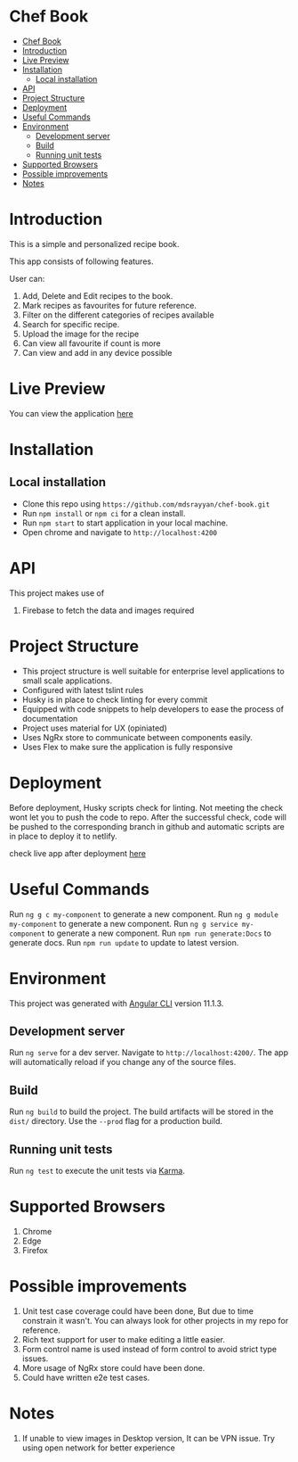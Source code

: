 # Chef Book

- [Chef Book](#chef-book)
- [Introduction](#introduction)
- [Live Preview](#live-preview)
- [Installation](#installation)
  - [Local installation](#local-installation)
- [API](#api)
- [Project Structure](#project-structure)
- [Deployment](#deployment)
- [Useful Commands](#useful-commands)
- [Environment](#environment)
  - [Development server](#development-server)
  - [Build](#build)
  - [Running unit tests](#running-unit-tests)
- [Supported Browsers](#supported-browsers)
- [Possible improvements](#possible-improvements)
- [Notes](#notes)

# Introduction

This is a simple and personalized recipe book.

This app consists of following features. 

User can:
1. Add, Delete and Edit recipes to the book.
2. Mark recipes as favourites for future reference.
3. Filter on the different categories of recipes available
4. Search for specific recipe.
5. Upload the image for the recipe
6. Can view all favourite if count is more
7. Can view and add in any device possible

# Live Preview
You can view the application [here](https://chef-book-demo.netlify.app)


# Installation

## Local installation

- Clone this repo using `https://github.com/mdsrayyan/chef-book.git`
- Run `npm install` or `npm ci` for a clean install.
- Run `npm start` to start application in your local machine.
- Open chrome and navigate to `http://localhost:4200`

# API

This project makes use of

1. Firebase to fetch the data and images required



# Project Structure

- This project structure is well suitable for enterprise level applications to small scale applications.
- Configured with latest tslint rules
- Husky is in place to check linting for every commit
- Equipped with code snippets to help developers to ease the process of documentation
- Project uses material for UX (opiniated)
- Uses NgRx store to communicate between components easily.
- Uses Flex to make sure the application is fully responsive

# Deployment

Before deployment, Husky scripts check for linting. Not meeting the check wont let you to push the code to repo.
After the successful check, code will be pushed to the corresponding branch in github and automatic scripts are in place to deploy it to netlify.

check live app after deployment [here](https://chef-book-demo.netlify.app)


# Useful Commands

Run `ng g c my-component` to generate a new component.
Run `ng g module my-component` to generate a new component.
Run `ng g service my-component` to generate a new component.
Run `npm run generate:Docs` to generate docs.
Run `npm run update` to update to latest version.


# Environment

This project was generated with [Angular CLI](https://github.com/angular/angular-cli) version 11.1.3.

## Development server

Run `ng serve` for a dev server. Navigate to `http://localhost:4200/`. The app will automatically reload if you change any of the source files.

## Build

Run `ng build` to build the project. The build artifacts will be stored in the `dist/` directory. Use the `--prod` flag for a production build.

## Running unit tests

Run `ng test` to execute the unit tests via [Karma](https://karma-runner.github.io).

# Supported Browsers

1. Chrome
2. Edge
3. Firefox

# Possible improvements

1. Unit test case coverage could have been done, But due to time constrain it wasn't. You can always look for other projects in my repo for reference. 
2. Rich text support for user to make editing a little easier.
3. Form control name is used instead of form control to avoid strict type issues.
4. More usage of NgRx store could have been done.
5. Could have written e2e test cases.

# Notes
1. If unable to view images in Desktop version, It can be VPN issue. Try using open network for better experience

